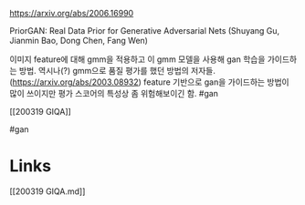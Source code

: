 https://arxiv.org/abs/2006.16990

PriorGAN: Real Data Prior for Generative Adversarial Nets (Shuyang Gu, Jianmin Bao, Dong Chen, Fang Wen)

이미지 feature에 대해 gmm을 적용하고 이 gmm 모델을 사용해 gan 학습을 가이드하는 방법. 역시나(?) gmm으로 품질 평가를 했던 방법의 저자들. (https://arxiv.org/abs/2003.08932) feature 기반으로 gan을 가이드하는 방법이 많이 쓰이지만 평가 스코어의 특성상 좀 위험해보이긴 함. #gan

[[200319 GIQA]]

#gan

# Links

[[200319 GIQA.md]]